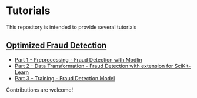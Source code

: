 # Tutorials
This repository is intended to provide several tutorials

## [Optimized Fraud Detection](https://github.com/intel/open-ecosystem-ref-code/tree/main/Optimized%20Fraud%20Detection)
* [Part 1 - Preprocessing - Fraud Detection with Modlin](https://www.intel.com/content/www/us/en/developer/articles/technical/fraud-detection-with-distribution-of-modin.html)
* [Part 2 - Data Transformation - Fraud Detection with extension for SciKit-Learn](https://www.intel.com/content/www/us/en/developer/articles/technical/fraud-detection-with-extension-for-scikit-learn.html)
* [Part 3 - Training - Fraud Detection Model](https://www.intel.com/content/www/us/en/developer/articles/technical/train-fraud-detection-model-extension-scikit-learn.html)

Contributions are welcome!
